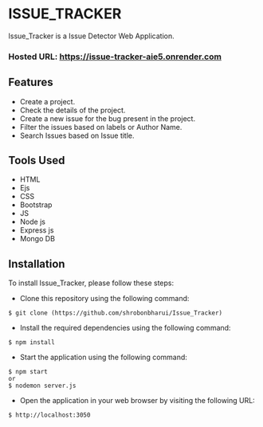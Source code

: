 # ISSUE_TRACKER
Issue_Tracker is a Issue Detector Web Application.

### Hosted URL: https://issue-tracker-aie5.onrender.com

## Features
* Create a project.
* Check the details of the project.
* Create a new issue for the bug present in the project.
* Filter the issues based on labels or Author Name.
* Search Issues based on Issue title. 
## Tools Used
* HTML
* Ejs
* CSS
* Bootstrap
* JS
* Node js
* Express js
* Mongo DB

## Installation
To install Issue_Tracker, please follow these steps:

* Clone this repository using the following command:
```
$ git clone (https://github.com/shrobonbharui/Issue_Tracker)
```
* Install the required dependencies using the following command:
```
$ npm install 
```
* Start the application using the following command:
```
$ npm start
or
$ nodemon server.js
```
* Open the application in your web browser by visiting the following URL:
```
$ http://localhost:3050 
```

